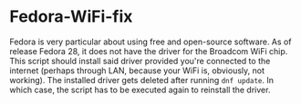 # Fedora-WiFi-fix
Fedora is very particular about using free and open-source software. As of release Fedora 28, it does not have the driver for the Broadcom WiFi chip.
This script should install said driver provided you're connected to the internet (perhaps through LAN, because your WiFi is, obviously, not working).
The installed driver gets deleted after running `dnf update`. In which case, the script has to be executed again to reinstall the driver.
